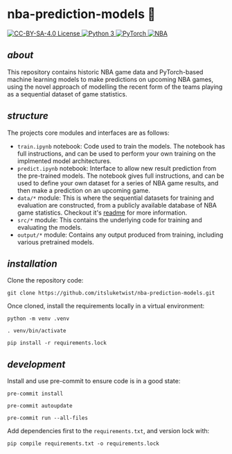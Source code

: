 # **nba-prediction-models** 🏀

<div>
    <!-- badges from : https://shields.io/ -->
    <!-- logos available : https://simpleicons.org/ -->
    <a href="https://creativecommons.org/licenses/by-sa/4.0/">
        <img alt="CC-BY-SA-4.0 License" src="https://img.shields.io/badge/Licence-CC_BY_SA_4.0-yellow?style=for-the-badge&logo=docs&logoColor=white" />
    </a>
    <a href="https://www.python.org/">
        <img alt="Python 3" src="https://img.shields.io/badge/Python_3-blue?style=for-the-badge&logo=python&logoColor=white" />
    </a>
    <a href="https://pytorch.org/">
        <img alt="PyTorch" src="https://img.shields.io/badge/PyTorch-red?style=for-the-badge&logo=pytorch&logoColor=white" />
    </a>
    <a href="https://www.nba.com/">
        <img alt="NBA" src="https://img.shields.io/badge/NBA-black?style=for-the-badge&logo=nba&logoColor=white" />
    </a>
</div>

## *about*

This repository contains historic NBA game data and PyTorch-based machine learning models to make predictions on upcoming NBA games, using the novel approach of modelling the recent form of the teams playing as a sequential dataset of game statistics.

## *structure*

The projects core modules and interfaces are as follows:

- `train.ipynb` notebook: Code used to train the models. The notebook has full instructions, and can be used to perform your own training on the implmented model architectures.
- `predict.ipynb` notebook: Interface to allow new result prediction from the pre-trained models. The notebook gives full instructions, and can be used to define your own dataset for a series of NBA game results, and then make a prediction on an upcoming game.
- `data/*` module: This is where the sequential datasets for training and evaluation are constructed, from a publicly available database of NBA game statistics. Checkout it's [readme](/data/README.md) for more information.
- `src/*` module: This contains the underlying code for training and evaluating the models.
- `output/*` module: Contains any output produced from training, including various pretrained models.

## *installation*

Clone the repository code:

```shell
git clone https://github.com/itsluketwist/nba-prediction-models.git
```

Once cloned, install the requirements locally in a virtual environment:

```shell
python -m venv .venv

. venv/bin/activate

pip install -r requirements.lock
```

## *development*

Install and use pre-commit to ensure code is in a good state:

```shell
pre-commit install

pre-commit autoupdate

pre-commit run --all-files
```

Add dependencies first to the `requirements.txt`, and version lock with:

```shell
pip compile requirements.txt -o requirements.lock
```
